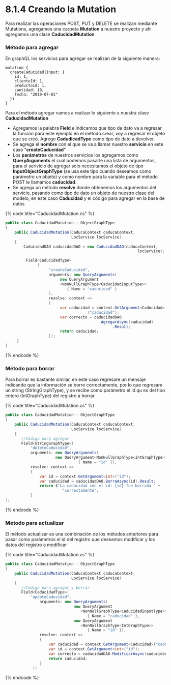 # 8.1.4 Creando la Mutation

Para realizar las operaciones POST, PUT y DELETE se realizan mediante Mutations, agregamos una carpeta **Mutation** a nuestro proyecto y ahi agregamos una clase **CaducidadMutation**

### **Método para agregar**

En graphQL los servicios para agregar se realizan de la siguiente manera:

```text
mutation {
  createCaducidad(input: {
    id: 1,
    clienteId: 1,
    productoId: 1,
    cantidad: 10,
    fecha: "2019-07-01"
  })
}
```

Para el método agregar vamos a realizar lo siguiente a nuestra clase **CaducidadMutation**

* Agregamos la palabra **Field** e indicamos que tipo de dato va a regresar la función para este ejemplo en el método crear, voy a regresar el objeto que se creó. Agrego **CadudicadType** como tipo de dato a devolver.
* Se agrega el **nombre** con el que se va a llamar nuestro **servicio** en este caso "**createCaducidad**"
* Los **parámetros** de nuestros servicios los agregamos como **QueryArguments**  el cual podemos pasarle una lista de argumentos, para el serivicio de agregar solo necesitamos el objeto de tipo **InputObjectGraphType** \(se usa este tipo cuando deseamos como parámetro un objeto\) y como nombre para la variable para el método POST le llamamos **caducidad**. 
* Se agrega un método **resolve** donde obtenemos los argumentos del servicio, pasando como tipo de dato un objeto de nuestro clase del modelo, en este caso **Caducidad** y el código para agregar en la base de datos

{% code title="CaducidadMutation.cs" %}
```csharp
public class CaducidadMutation : ObjectGraphType
{
    public CaducidadMutation(CaducaContext caducaContext, 
                             LocService locService)
    {
        CaducidadDAO caducidadDAO = new CaducidadDAO(caducaContext, 
                                                          locService);

         Field<CaducidadType>
              (
                   "createCaducidad",
                   arguments: new QueryArguments(
                        new QueryArgument
                        <NonNullGraphType<CaducidadInputType>> 
                           { Name = "caducidad" }
                   ),
                   resolve: context =>
                   {
                        var caducidad = context.GetArgument<Caducidad>
                                    ("caducidad");
                        var correcto = caducidadDAO
                                         .AgregarAsync(caducidad)
                                               .Result;
                        return caducidad;
                   });
     }
}
```
{% endcode %}

### Método para borrar

Para borrar es bastante similar, en este caso regresare un mensaje indicando que la información se borro correctamente, por lo que regresare un string \(StringGraphType\), y se recibe como parámetro el id qu es del tipo entero \(IntGraphType\) del registro a borrar. 

{% code title="CaducidadMutation.cs" %}
```csharp
public class CaducidadMutation : ObjectGraphType
{
    public CaducidadMutation(CaducaContext caducaContext, 
                             LocService locService)
    { 
       //Código para agregar
       Field<StringGraphType>(
           "deleteCaducidad",
           arguments: new QueryArguments(
                      new QueryArgument<NonNullGraphType<IntGraphType>> 
                                { Name = "id" }),
           resolve: context =>
           {
               var id = context.GetArgument<int>("id");
               var caducidad = caducidadDAO.BorraAsync(id).Result;
               return $"La caducidad con el id: {id} fue borrada " +
                         "correctamente";
           }
);
```
{% endcode %}

### Método para actualizar

El método actualizar es una combinación de los métodos anteriores para pasar como parámetros el id del registro que deseamos modificar y los datos del registro a modificar

{% code title="CaducidadMutation.cs" %}
```csharp
public class CaducidadMutation : ObjectGraphType
{
    public CaducidadMutation(CaducaContext caducaContext, 
                             LocService locService)
    { 
       //Código para agregar y borrar
       Field<CaducidadType>(
           "updateCaducidad",
               arguments: new QueryArguments(
                              new QueryArgument
                                 <NonNullGraphType<CaducidadInputType>>
                                    { Name = "caducidad" },
                              new QueryArgument
                                 <NonNullGraphType<IntGraphType>>
                                    { Name = "id" }),
               resolve: context =>
               {
                   var caducidad = context.GetArgument<Caducidad>("caducidad");
                   var id = context.GetArgument<int>("id");
                   var correcto = caducidadDAO.ModificarAsync(caducidad).Result;
                   return caducidad;
               }
            );
```
{% endcode %}

